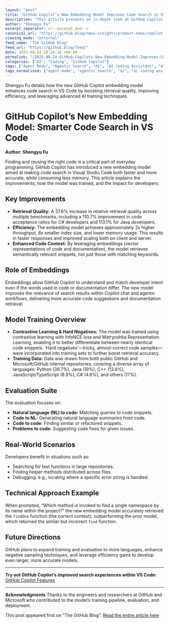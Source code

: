 ```yaml
---
layout: "post"
title: "GitHub Copilot’s New Embedding Model Improves Code Search in VS Code"
description: "This article presents an in-depth look at GitHub Copilot’s latest embedding model for faster, more accurate code search in Visual Studio Code. Highlighting a 37.6% lift in retrieval quality, the update leverages advanced AI techniques like contrastive learning and hard negative mining to optimize context retrieval for various developer scenarios. The model significantly reduces memory usage and latency, increasing reliability for day-to-day coding assistance, especially when searching, debugging, or finding relevant code snippets."
author: "Shengyu Fu"
excerpt_separator: <!--excerpt_end-->
canonical_url: "https://github.blog/news-insights/product-news/copilot-new-embedding-model-vs-code/"
viewing_mode: "external"
feed_name: "The GitHub Blog"
feed_url: "https://github.blog/feed/"
date: 2025-09-24 20:24:18 +00:00
permalink: "/2025-09-24-GitHub-Copilots-New-Embedding-Model-Improves-Code-Search-in-VS-Code.html"
categories: ["AI", "Coding", "GitHub Copilot"]
tags: ["Agent Mode", "Agentic Search", "AI", "AI Coding Assistant", "AI Models", "Code Retrieval", "Code Search", "Coding", "Contrastive Learning", "Copilot Chat", "Developer Productivity", "Embedding", "Embedding Model", "Generative AI", "GitHub Copilot", "Hard Negative Mining", "Machine Learning", "News", "News & Insights", "Product", "Programming Languages", "RAG", "Semantic Search", "VS Code"]
tags_normalized: ["agent mode", "agentic search", "ai", "ai coding assistant", "ai models", "code retrieval", "code search", "coding", "contrastive learning", "copilot chat", "developer productivity", "embedding", "embedding model", "generative ai", "github copilot", "hard negative mining", "machine learning", "news", "news and insights", "product", "programming languages", "rag", "semantic search", "vs code"]
---
```


Shengyu Fu details how the new GitHub Copilot embedding model enhances code search in VS Code by boosting retrieval quality, improving efficiency, and leveraging advanced AI training techniques.<!--excerpt_end-->

# GitHub Copilot’s New Embedding Model: Smarter Code Search in VS Code

**Author: Shengyu Fu**

Finding and reusing the right code is a critical part of everyday programming. GitHub Copilot has introduced a new embedding model aimed at making code search in Visual Studio Code both faster and more accurate, while consuming less memory. This article explains the improvements, how the model was trained, and the impact for developers.

## Key Improvements

- **Retrieval Quality:** A 37.6% increase in relative retrieval quality across multiple benchmarks, including a 110.7% improvement in code acceptance ratios for C# developers and 113.1% for Java developers.
- **Efficiency:** The embedding model achieves approximately 2x higher throughput, 8x smaller index size, and lower memory usage. This results in faster responses and improved scaling both on client and server.
- **Enhanced Code Context:** By leveraging embeddings (vector representations of code and documentation), the model retrieves semantically relevant snippets, not just those with matching keywords.

## Role of Embeddings

Embeddings allow GitHub Copilot to understand and match developer intent even if the words used in code or documentation differ. The new model improves the relevance of search results within Copilot chat and agentic workflows, delivering more accurate code suggestions and documentation retrieval.

## Model Training Overview

- **Contrastive Learning & Hard Negatives:** The model was trained using contrastive learning with InfoNCE loss and Matryoshka Representation Learning, enabling it to better differentiate between nearly identical code snippets. 'Hard negatives'—tricky, almost-correct code samples—were incorporated into training sets to further boost retrieval accuracy.
- **Training Data:** Data was drawn from both public GitHub and Microsoft/GitHub internal repositories, covering a diverse array of languages: Python (36.7%), Java (19%), C++ (13.8%), JavaScript/TypeScript (8.9%), C# (4.6%), and others (17%).

## Evaluation Suite

The evaluation focuses on:

- **Natural language (NL) to code:** Matching queries to code snippets.
- **Code to NL:** Generating natural language summaries from code.
- **Code to code:** Finding similar or refactored snippets.
- **Problems to code:** Suggesting code fixes for given issues.

## Real-World Scenarios

Developers benefit in situations such as:

- Searching for test functions in large repositories.
- Finding helper methods distributed across files.
- Debugging: e.g., locating where a specific error string is handled.

## Technical Approach Example

When prompted, “Which method is invoked to find a single namespace by its name within the project?” the new embedding model accurately retrieved the `findOne` function (the correct context), outperforming the prior model, which returned the similar but incorrect `find` function.

## Future Directions

GitHub plans to expand training and evaluation to more languages, enhance negative sampling techniques, and leverage efficiency gains to develop even larger, more accurate models.

---

**Try out GitHub Copilot’s improved search experiences within VS Code:** [GitHub Copilot Features](https://github.com/features/copilot)

---

**Acknowledgments**
Thanks to the engineers and researchers at GitHub and Microsoft who contributed to the model’s training pipeline, evaluation, and deployment.

This post appeared first on "The GitHub Blog". [Read the entire article here](https://github.blog/news-insights/product-news/copilot-new-embedding-model-vs-code/)
